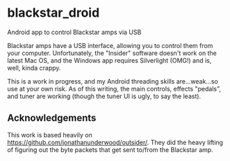 # blackstar_droid
Android app to control Blackstar amps via USB

Blackstar amps have a USB interface, allowing you to control them from your computer. Unfortunately, the "Insider" software 
doesn't work on the latest Mac OS, and the Windows app requires Silverlight (OMG!) and is, well, kinda crappy. 

This is a work in progress, and my Android threading skills are...weak...so use at your own risk. As of this writing, the main 
controls, effects "pedals", and tuner are working (though the tuner UI is ugly, to say the least).

## Acknowledgements
This work is based heavily on https://github.com/jonathanunderwood/outsider/. They did the heavy lifting of figuring out 
the byte packets that get sent to/from the Blackstar amp. 

